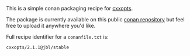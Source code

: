 This is a simple conan packaging recipe for [cxxopts](https://github.com/jarro2783/cxxopts).

The package is currently available on this public [conan repository](https://bintray.com/jblort/public-jbl) but feel free to upload it anywhere you'd like.

Full recipe identifier for a `conanfile.txt` is:

    cxxopts/2.1.1@jbl/stable
